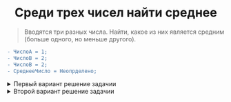 <h1 align="center">Среди трех чисел найти среднее</h1>
   
> Вводятся три разных числа. Найти, какое из них является средним (больше одного, но меньше другого).
```diff
- ЧислоА = 1; 
- ЧислоВ = 2;
- ЧислоВ = 2;
- CреднееЧисло = Неопрделено;
```
<details>
 <summary>Первый вариант решение задачии</summary>
 <p>
	




``` 
Если ЧислоА < ЧислоВ Тогда  
    Если ЧислоА > ЧислоС Тогда  
        СреднееЧисло = ЧислоА;  
    Иначе  
        Если ЧислоВ < ЧислоС Тогда  
            СреднееЧисло = ЧислоВ;  
        Иначе  
            СреднееЧисло = ЧислоС;  
Иначе  
    Если ЧислоС < ЧислоВ Тогда  
        СреднееЧисло = ЧислоВ;  
    Иначе  
        Если ЧислоА < ЧислоС Тогда  
            СреднееЧисло = ЧислоА;  
        Иначе  
            СреднееЧисло = ЧислоС;  


```
 </p>
</details>
	 
<details>
 <summary>Второй вариант решение задачии</summary>
 <p>

``` 
Если ЧислоА < ЧислоВ И ЧислоС > ЧислоВ Тогда
	Сообщить(ЧислоВ);
ИначеЕсли ЧислоВ < ЧислоА И ЧислоА < ЧислоС Тогда
	Сообщить(ЧислоА);
Иначе
	Сообщить(ЧислоС);
КонецЕсли;
``` 
	  </p>
</details>
	 
